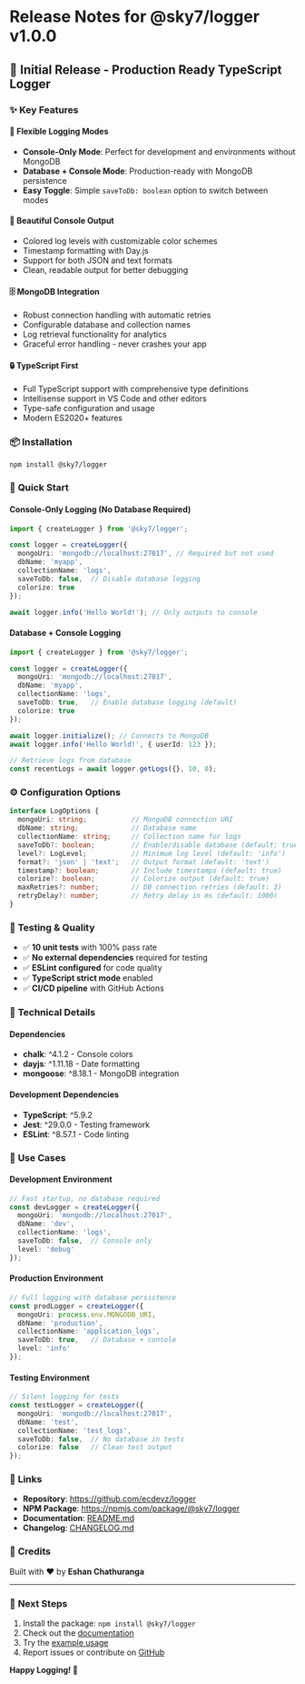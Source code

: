 # Release Notes for @sky7/logger v1.0.0

## 🎉 Initial Release - Production Ready TypeScript Logger

### ✨ **Key Features**

#### 🔧 **Flexible Logging Modes**
- **Console-Only Mode**: Perfect for development and environments without MongoDB
- **Database + Console Mode**: Production-ready with MongoDB persistence
- **Easy Toggle**: Simple `saveToDb: boolean` option to switch between modes

#### 🎨 **Beautiful Console Output**
- Colored log levels with customizable color schemes
- Timestamp formatting with Day.js
- Support for both JSON and text formats
- Clean, readable output for better debugging

#### 🗄️ **MongoDB Integration**
- Robust connection handling with automatic retries
- Configurable database and collection names
- Log retrieval functionality for analytics
- Graceful error handling - never crashes your app

#### 🔒 **TypeScript First**
- Full TypeScript support with comprehensive type definitions
- Intellisense support in VS Code and other editors
- Type-safe configuration and usage
- Modern ES2020+ features

### 📦 **Installation**

```bash
npm install @sky7/logger
```

### 🚀 **Quick Start**

#### Console-Only Logging (No Database Required)
```typescript
import { createLogger } from '@sky7/logger';

const logger = createLogger({
  mongoUri: 'mongodb://localhost:27017', // Required but not used
  dbName: 'myapp',
  collectionName: 'logs',
  saveToDb: false,  // Disable database logging
  colorize: true
});

await logger.info('Hello World!'); // Only outputs to console
```

#### Database + Console Logging
```typescript
import { createLogger } from '@sky7/logger';

const logger = createLogger({
  mongoUri: 'mongodb://localhost:27017',
  dbName: 'myapp',
  collectionName: 'logs',
  saveToDb: true,   // Enable database logging (default)
  colorize: true
});

await logger.initialize(); // Connects to MongoDB
await logger.info('Hello World!', { userId: 123 });

// Retrieve logs from database
const recentLogs = await logger.getLogs({}, 10, 0);
```

### ⚙️ **Configuration Options**

```typescript
interface LogOptions {
  mongoUri: string;           // MongoDB connection URI
  dbName: string;             // Database name
  collectionName: string;     // Collection name for logs
  saveToDb?: boolean;         // Enable/disable database (default: true)
  level?: LogLevel;           // Minimum log level (default: 'info')
  format?: 'json' | 'text';   // Output format (default: 'text')
  timestamp?: boolean;        // Include timestamps (default: true)
  colorize?: boolean;         // Colorize output (default: true)
  maxRetries?: number;        // DB connection retries (default: 3)
  retryDelay?: number;        // Retry delay in ms (default: 1000)
}
```

### 🧪 **Testing & Quality**

- ✅ **10 unit tests** with 100% pass rate
- ✅ **No external dependencies** required for testing
- ✅ **ESLint configured** for code quality
- ✅ **TypeScript strict mode** enabled
- ✅ **CI/CD pipeline** with GitHub Actions

### 🔧 **Technical Details**

#### Dependencies
- **chalk**: ^4.1.2 - Console colors
- **dayjs**: ^1.11.18 - Date formatting  
- **mongoose**: ^8.18.1 - MongoDB integration

#### Development Dependencies
- **TypeScript**: ^5.9.2
- **Jest**: ^29.0.0 - Testing framework
- **ESLint**: ^8.57.1 - Code linting

### 🌟 **Use Cases**

#### Development Environment
```typescript
// Fast startup, no database required
const devLogger = createLogger({
  mongoUri: 'mongodb://localhost:27017',
  dbName: 'dev',
  collectionName: 'logs',
  saveToDb: false,  // Console only
  level: 'debug'
});
```

#### Production Environment
```typescript
// Full logging with database persistence
const prodLogger = createLogger({
  mongoUri: process.env.MONGODB_URI,
  dbName: 'production',
  collectionName: 'application_logs',
  saveToDb: true,   // Database + console
  level: 'info'
});
```

#### Testing Environment
```typescript
// Silent logging for tests
const testLogger = createLogger({
  mongoUri: 'mongodb://localhost:27017',
  dbName: 'test',
  collectionName: 'test_logs',
  saveToDb: false,  // No database in tests
  colorize: false   // Clean test output
});
```

### 🔗 **Links**

- **Repository**: https://github.com/ecdevz/logger
- **NPM Package**: https://npmjs.com/package/@sky7/logger
- **Documentation**: [README.md](https://github.com/ecdevz/logger/blob/main/README.md)
- **Changelog**: [CHANGELOG.md](https://github.com/ecdevz/logger/blob/main/CHANGELOG.md)

### 🙏 **Credits**

Built with ❤️ by **Eshan Chathuranga**

---

### 📝 **Next Steps**

1. Install the package: `npm install @sky7/logger`
2. Check out the [documentation](https://github.com/ecdevz/logger/blob/main/README.md)
3. Try the [example usage](https://github.com/ecdevz/logger/blob/main/example.ts)
4. Report issues or contribute on [GitHub](https://github.com/ecdevz/logger)

**Happy Logging! 🎉**